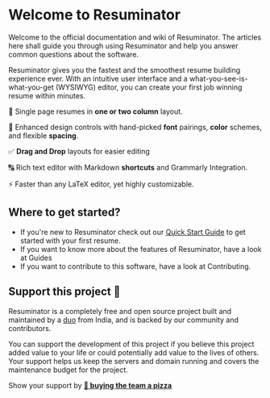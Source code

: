 # Welcome to Resuminator

Welcome to the official documentation and wiki of Resuminator. The articles here shall guide you through using
Resuminator and help you answer common questions about the software.

Resuminator gives you the fastest and the smoothest resume building experience ever. With an intuitive user interface and
a what-you-see-is-what-you-get (WYSIWYG) editor, you can create your first job winning resume within minutes.

📃 Single page resumes in **one or two column** layout.

🎨 Enhanced design controls with hand-picked **font** pairings, **color** schemes, and flexible **spacing**.

✅ **Drag and Drop** layouts for easier editing

🔠 Rich text editor with Markdown **shortcuts** and Grammarly Integration.

⚡ Faster than any LaTeX editor, yet highly customizable.

## Where to get started?

- If you're new to Resuminator check out our [Quick Start Guide](introduction/quick-start) to get started
  with your first resume.
- If you want to know more about the features of Resuminator, have a look at Guides
- If you want to contribute to this software, have a look at Contributing.

## Support this project 💛

Resuminator is a completely free and open source project built and maintained by a
[duo](https://www.resuminator.in/about#team) from India, and is backed by our community and contributors.

You can support the development of this project if you believe this project added value to your life or could
potentially add value to the lives of others. Your support helps us keep the servers and domain running
and covers the maintenance budget for the project.

Show your support by **[🍕 buying the team a pizza](https://www.buymeacoffee.com/resuminator)**
